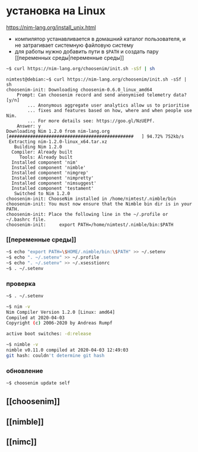 # установка на Linux

https://nim-lang.org/install_unix.html

* компилятор устанавливается в домашний каталог пользователя, и не затрагивает системную файловую систему
* для работы нужно добавить пути в `$PATH` и создать пару [[переменных среды|переменные среды]]

```sh
~$ curl https://nim-lang.org/choosenim/init.sh -sSf | sh
```

```
nimtest@debian:~$ curl https://nim-lang.org/choosenim/init.sh -sSf | sh
choosenim-init: Downloading choosenim-0.6.0_linux_amd64
    Prompt: Can choosenim record and send anonymised telemetry data? [y/n]
        ... Anonymous aggregate user analytics allow us to prioritise
        ... fixes and features based on how, where and when people use Nim.
        ... For more details see: https://goo.gl/NzUEPf.
    Answer: y
Downloading Nim 1.2.0 from nim-lang.org
[###############################################   ] 94.72% 752kb/s
 Extracting nim-1.2.0-linux_x64.tar.xz
   Building Nim 1.2.0
  Compiler: Already built
     Tools: Already built
  Installed component 'nim'
  Installed component 'nimble'
  Installed component 'nimgrep'
  Installed component 'nimpretty'
  Installed component 'nimsuggest'
  Installed component 'testament'
   Switched to Nim 1.2.0
choosenim-init: ChooseNim installed in /home/nimtest/.nimble/bin
choosenim-init: You must now ensure that the Nimble bin dir is in your PATH.
choosenim-init: Place the following line in the ~/.profile or ~/.bashrc file.
choosenim-init:     export PATH=/home/nimtest/.nimble/bin:$PATH
```
### [[переменные среды]]

```sh
~$ echo "export PATH=\$HOME/.nimble/bin:\$PATH" >> ~/.setenv
~$ echo ". ~/.setenv" >> ~/.profile
~$ echo ". ~/.setenv" >> ~/.xsesstionrc
~$ . ~/.setenv
```

### проверка

```sh
~$ . ~/.setenv

~$ nim -v
Nim Compiler Version 1.2.0 [Linux: amd64]
Compiled at 2020-04-03
Copyright (c) 2006-2020 by Andreas Rumpf

active boot switches: -d:release

~$ nimble -v
nimble v0.11.0 compiled at 2020-04-03 12:49:03
git hash: couldn't determine git hash

```

### обновление

```sh
~$ choosenim update self
```

## [[choosenim]]
## [[nimble]]
## [[nimc]]

